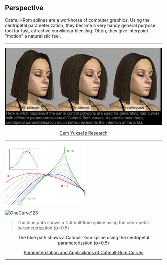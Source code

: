 ## Perspective

Catmull-Rom splines are a workhorse of computer graphics. Using the centripetal parameterization, they become a very handy general purpose tool for fast, attractive curvilinear blending. Often, they give interpoint "motion" a naturalistic feel.

----

![hair](assets/hair.PNG)


  <p align="center"><a href="http://www.cemyuksel.com/research/catmullrom_param">Cem Yuksel's Research</a></p>


----

![CR_Centripetal](assets/CR_Centripetal.png) 

![OneCurve123](OneCurve123.png)


> The blue path shows a Catmull-Rom spline using the centripetal parameterization (α=0.5)



<p align="center">The blue path shows a Catmull-Rom spline using the centripetal parameterization (α=0.5)</p>

  <p align="center"><a href="http://www.cemyuksel.com/research/catmullrom_param/catmullrom_cad.pdf">Parameterization and Applications of Catmull-Rom Curves</a></p>


----
